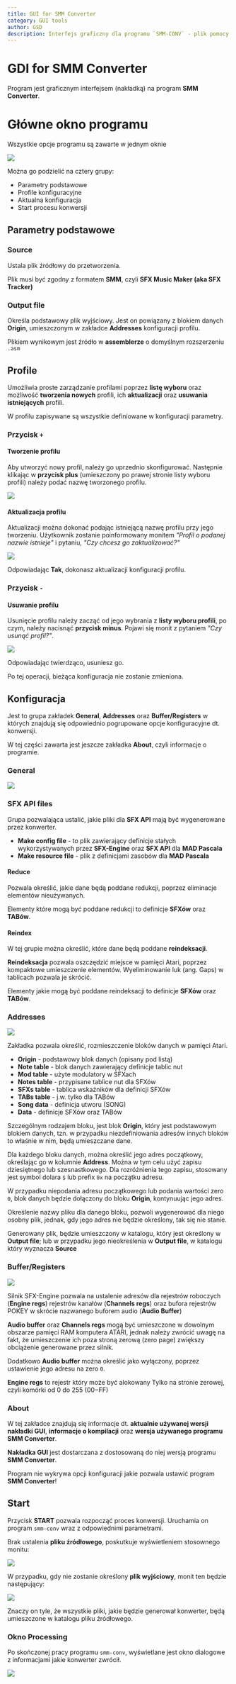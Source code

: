 ```yaml
---
title: GUI for SMM Converter
category: GUI tools
author: GSD
description: Interfejs graficzny dla programu `SMM-CONV` - plik pomocy
---
```


# GDI for SMM Converter

Program jest graficznym interfejsem (nakładką) na program **SMM Converter**.

# Główne okno programu

Wszystkie opcje programu są zawarte w jednym oknie

![](./imgs/main-window.png)

Można go podzielić na cztery grupy:

- Parametry podstawowe
- Profile konfiguracyjne
- Aktualna konfiguracja
- Start procesu konwersji



## Parametry podstawowe

### Source

Ustala plik źródłowy do przetworzenia.

Plik musi być zgodny z formatem **SMM**, czyli **SFX Music Maker (aka SFX Tracker)**

### Output file

Określa podstawowy plik wyjściowy. Jest on powiązany z blokiem danych **Origin**, umieszczonym w zakładce **Addresses** konfiguracji profilu.

Plikiem wynikowym jest źródło w **assemblerze** o domyślnym rozszerzeniu `.asm`



## Profile

Umożliwia proste zarządzanie profilami poprzez **listę wyboru** oraz możliwość **tworzenia nowych** profili, ich **aktualizacji** oraz **usuwania istniejących** profili.

W profilu zapisywane są wszystkie definiowane w konfiguracji parametry.

### Przycisk `+`

#### Tworzenie profilu

Aby utworzyć nowy profil, należy go uprzednio skonfigurować. Następnie klikając w **przycisk plus** (umieszczony po prawej stronie listy wyboru profili) należy podać nazwę tworzonego profilu.

![](./imgs/profile-add-update.png)

#### Aktualizacja profilu

Aktualizacji można dokonać podając istniejącą nazwę profilu przy jego tworzeniu. Użytkownik zostanie poinformowany monitem _"Profil o podanej nazwie istnieje"_ i pytaniu, _"Czy chcesz go zaktualizować?"_

![](./imgs/profile-update.png)

Odpowiadając **Tak**, dokonasz aktualizacji konfiguracji profilu.

### Przycisk `-`

#### Usuwanie profilu

Usunięcie profilu należy zacząć od jego wybrania z **listy wyboru profili**, po czym, należy nacisnąć **przycisk minus**. Pojawi się monit z pytaniem _"Czy usunąć profil?"_.

![](./imgs/profile-delete.png)

Odpowiadając twierdząco, usuniesz go.

Po tej operacji, bieżąca konfiguracja nie zostanie zmieniona.



## Konfiguracja

Jest to grupa zakładek **General**, **Addresses** oraz **Buffer/Registers** w których znajdują się odpowiednio pogrupowane opcje konfiguracyjne dt. konwersji.

W tej części zawarta jest jeszcze zakładka **About**, czyli informacje o programie.

### General

![](./imgs/config-general.png)

### SFX API files

Grupa pozwalająca ustalić, jakie pliki dla **SFX API** mają być wygenerowane przez konwerter.

- **Make config file** - to plik zawierający definicje stałych wykorzystywanych przez **SFX-Engine** oraz **SFX API** dla **MAD Pascala**
- **Make resource file** - plik z definicjami zasobów dla **MAD Pascala**

#### Reduce

Pozwala określić, jakie dane będą poddane redukcji, poprzez eliminacje elementów nieużywanych.

Elementy które mogą być poddane redukcji to definicje **SFXów** oraz **TABów**.

#### Reindex

W tej grupie można określić, które dane będą poddane **reindeksacji**.

**Reindeksacja** pozwala oszczędzić miejsce w pamięci Atari, poprzez kompaktowe umieszczenie elementów. Wyeliminowanie luk (ang. Gaps) w tablicach pozwala je skrócić.

Elementy jakie mogą być poddane reindeksacji to definicje **SFXów** oraz **TABów**.

### Addresses

![](./imgs/config-addresses.png)

Zakładka pozwala określić, rozmieszczenie bloków danych w pamięci Atari.

- **Origin** - podstawowy blok danych (opisany pod listą)
- **Note table** - blok danych zawierający definicje tablic nut
- **Mod table** - użyte modulatory w SFXach
- **Notes table** - przypisane tablice nut dla SFXów
- **SFXs table** - tablica wskaźników dla definicji SFXów
- **TABs table** - j.w. tylko dla TABów
- **Song data** - definicja utworu (SONG)
- **Data** - definicje SFXów oraz TABów

Szczególnym rodzajem bloku, jest blok **Origin**, który jest podstawowym blokiem danych, tzn. w przypadku niezdefiniowania adresów innych bloków to właśnie w nim, będą umieszczane dane.

Dla każdego bloku danych, można określić jego adres początkowy, określając go w kolumnie **Address**. Można w tym celu użyć zapisu dziesiętnego lub szesnastkowego. Dla rozróżnienia tego zapisu, stosowany jest symbol dolara `$` lub prefix `0x` na początku adresu.

W przypadku niepodania adresu początkowego lub podania wartości zero `0`, blok danych będzie dołączony do bloku **Origin**, kontynuując jego adres.

Określenie nazwy pliku dla danego bloku, pozwoli wygenerować dla niego osobny plik, jednak, gdy jego adres nie będzie określony, tak się nie stanie.

Generowany plik, będzie umieszczony w katalogu, który jest określony w **Output file**; lub w przypadku jego nieokreślenia w **Output file**, w katalogu który wyznacza **Source**

### Buffer/Registers

![](./imgs/config-buf-regs.png)

Silnik SFX-Engine pozwala na ustalenie adresów dla rejestrów roboczych (**Engine regs**) rejestrów kanałów (**Channels regs**) oraz bufora rejestrów POKEY w skrócie nazwanego buforem audio (**Audio Buffer**)

**Audio buffer** oraz **Channels regs** mogą być umieszczone w dowolnym obszarze pamięci RAM komputera ATARI, jednak należy zwrócić uwagę na fakt, że umieszczenie ich poza stroną zerową (zero page) zwiększy obciążenie generowane przez silnik.

Dodatkowo **Audio buffer** można określić jako wyłączony, poprzez ustawienie jego adresu na zero `0`.

**Engine regs** to rejestr który może być alokowany Tylko na stronie zerowej, czyli komórki od 0 do 255 ($00-$FF)



### About

W tej zakładce znajdują się informacje dt. **aktualnie używanej wersji nakładki GUI**, **informacje o kompilacji** oraz **wersja używanego programu SMM Converter**.

**Nakładka GUI** jest dostarczana z dostosowaną do niej wersją programu **SMM Converter**.

Program nie wykrywa opcji konfiguracji jakie pozwala ustawić program **SMM Converter**!



## Start

Przycisk **START** pozwala rozpocząć proces konwersji. Uruchamia on program `smm-conv` wraz z odpowiednimi parametrami.

Brak ustalenia **pliku źródłowego**, poskutkuje wyświetleniem stosownego monitu:

![](./imgs/start-no-source-file.png)

W przypadku, gdy nie zostanie określony **plik wyjściowy**, monit ten będzie następujący:

![](./imgs/start-no-primary-file.png)

Znaczy on tyle, że wszystkie pliki, jakie będzie generował konwerter, będą umieszczone w katalogu pliku źródłowego.

### Okno Processing

Po skończonej pracy programu `smm-conv`, wyświetlane jest okno dialogowe z informacjami jakie konwerter zwrócił.

![](./imgs/start-out-window.png)
